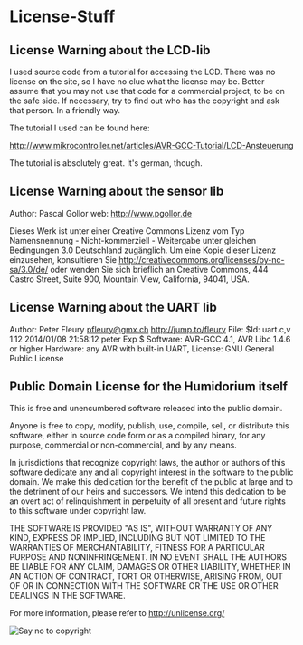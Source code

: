 License-Stuff
=============

License Warning about the LCD-lib
---------------------------------
I used source code from a tutorial for accessing the LCD. There was no license on the site, so I have no clue what the license may be. Better assume that you may not use that code for a commercial project, to be on the safe side. If necessary, try to find out who has the copyright and ask that person. In a friendly way.

The tutorial I used can be found here:

http://www.mikrocontroller.net/articles/AVR-GCC-Tutorial/LCD-Ansteuerung

The tutorial is absolutely great. It's german, though.


License Warning about the sensor lib
------------------------------------
Author: Pascal Gollor
        web: http://www.pgollor.de

Dieses Werk ist unter einer Creative Commons Lizenz vom Typ
Namensnennung - Nicht-kommerziell - Weitergabe unter gleichen Bedingungen 3.0 Deutschland zugänglich.
Um eine Kopie dieser Lizenz einzusehen, konsultieren Sie
http://creativecommons.org/licenses/by-nc-sa/3.0/de/ oder wenden Sie sich
brieflich an Creative Commons, 444 Castro Street, Suite 900, Mountain View, California, 94041, USA.
 

License Warning about the UART lib
----------------------------------
Author:   Peter Fleury <pfleury@gmx.ch>   http://jump.to/fleury
File:     $Id: uart.c,v 1.12 2014/01/08 21:58:12 peter Exp $
Software: AVR-GCC 4.1, AVR Libc 1.4.6 or higher
Hardware: any AVR with built-in UART, 
License:  GNU General Public License 


Public Domain License for the Humidorium itself
-----------------------------------------------
This is free and unencumbered software released into the public domain.

Anyone is free to copy, modify, publish, use, compile, sell, or
distribute this software, either in source code form or as a compiled
binary, for any purpose, commercial or non-commercial, and by any
means.

In jurisdictions that recognize copyright laws, the author or authors
of this software dedicate any and all copyright interest in the
software to the public domain. We make this dedication for the benefit
of the public at large and to the detriment of our heirs and
successors. We intend this dedication to be an overt act of
relinquishment in perpetuity of all present and future rights to this
software under copyright law.

THE SOFTWARE IS PROVIDED "AS IS", WITHOUT WARRANTY OF ANY KIND,
EXPRESS OR IMPLIED, INCLUDING BUT NOT LIMITED TO THE WARRANTIES OF
MERCHANTABILITY, FITNESS FOR A PARTICULAR PURPOSE AND NONINFRINGEMENT.
IN NO EVENT SHALL THE AUTHORS BE LIABLE FOR ANY CLAIM, DAMAGES OR
OTHER LIABILITY, WHETHER IN AN ACTION OF CONTRACT, TORT OR OTHERWISE,
ARISING FROM, OUT OF OR IN CONNECTION WITH THE SOFTWARE OR THE USE OR
OTHER DEALINGS IN THE SOFTWARE.

For more information, please refer to http://unlicense.org/

<img src="http://unlicense.org/pd-icon.png" alt="Say no to copyright"/>

